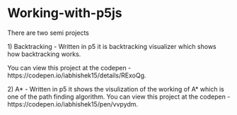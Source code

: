 # Working-with-p5js

There are two semi projects

<p>1) Backtracking - Written in p5 it is backtracking visualizer which shows how backtracking works.</p>
    <p>You can view this project at the codepen - https://codepen.io/iabhishek15/details/RExoQg.</p>
2) A* - Written in p5 it shows the visulization of the working of A* which is one of the path finding algorithm.
    You can view this project at the codepen - https://codepen.io/iabhishek15/pen/vvpydm.
